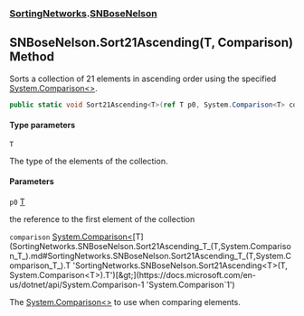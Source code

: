 ### [SortingNetworks](SortingNetworks.md 'SortingNetworks').[SNBoseNelson](SortingNetworks.SNBoseNelson.md 'SortingNetworks.SNBoseNelson')

## SNBoseNelson.Sort21Ascending<T>(T, Comparison<T>) Method

Sorts a collection of 21 elements in ascending order using the specified [System.Comparison&lt;&gt;](https://docs.microsoft.com/en-us/dotnet/api/System.Comparison-1 'System.Comparison`1').

```csharp
public static void Sort21Ascending<T>(ref T p0, System.Comparison<T> comparison);
```
#### Type parameters

<a name='SortingNetworks.SNBoseNelson.Sort21Ascending_T_(T,System.Comparison_T_).T'></a>

`T`

The type of the elements of the collection.
#### Parameters

<a name='SortingNetworks.SNBoseNelson.Sort21Ascending_T_(T,System.Comparison_T_).p0'></a>

`p0` [T](SortingNetworks.SNBoseNelson.Sort21Ascending_T_(T,System.Comparison_T_).md#SortingNetworks.SNBoseNelson.Sort21Ascending_T_(T,System.Comparison_T_).T 'SortingNetworks.SNBoseNelson.Sort21Ascending<T>(T, System.Comparison<T>).T')

the reference to the first element of the collection

<a name='SortingNetworks.SNBoseNelson.Sort21Ascending_T_(T,System.Comparison_T_).comparison'></a>

`comparison` [System.Comparison&lt;](https://docs.microsoft.com/en-us/dotnet/api/System.Comparison-1 'System.Comparison`1')[T](SortingNetworks.SNBoseNelson.Sort21Ascending_T_(T,System.Comparison_T_).md#SortingNetworks.SNBoseNelson.Sort21Ascending_T_(T,System.Comparison_T_).T 'SortingNetworks.SNBoseNelson.Sort21Ascending<T>(T, System.Comparison<T>).T')[&gt;](https://docs.microsoft.com/en-us/dotnet/api/System.Comparison-1 'System.Comparison`1')

The [System.Comparison&lt;&gt;](https://docs.microsoft.com/en-us/dotnet/api/System.Comparison-1 'System.Comparison`1') to use when comparing elements.